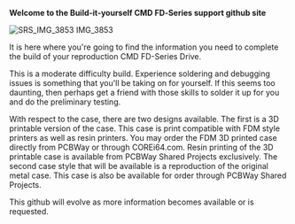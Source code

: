 **Welcome to the Build‐it‐yourself CMD FD‐Series support github site**

![SRS_IMG_3853 IMG_3853](https://github.com/user-attachments/assets/1b87f17a-c5c2-464e-8ae8-b18507d4e0b7)

It is here where you're going to find the information you need to complete the build of your reproduction CMD FD-Series Drive.

This is a moderate difficulty build. Experience soldering and debugging issues is something that you'll be taking on for yourself. If this seems too daunting, then perhaps get a friend with those skills to solder it up for you and do the preliminary testing.

With respect to the case, there are two designs available. The first is a 3D printable version of the case. This case is print compatible with FDM style printers as well as resin printers. You may order the FDM 3D printed case directly from PCBWay or through COREi64.com. Resin printing of the 3D printable case is available from PCBWay Shared Projects exclusively. The second case style that will be available is a reproduction of the original metal case. This case is also be available for order through PCBWay Shared Projects.

This github will evolve as more information becomes available or is requested.

